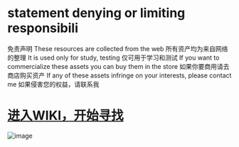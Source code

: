 # statement denying or limiting responsibili
免责声明
These resources are collected from the web
所有资产均为来自网络的整理
It is used only for study, testing
仅可用于学习和测试
If you want to commercialize these assets you can buy them in the store
如果你要商用请去商店购买资产
If any of these assets infringe on your interests, please contact me
如果侵害您的权益，请联系我

# [进入WIKI，开始寻找](https://github.com/IndiaGameMaker/UnityAsset/wiki/Assets "hello world")

![image](https://cms-cdn-china.unitychina.cn/genesis-admin-banners/banner-c6d9f98c-b816-468d-9384-9daa2931693a)
